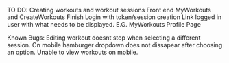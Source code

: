 TO DO:
Creating workouts and workout sessions
Front end MyWorkouts and CreateWorkouts
Finish Login with token/session creation
Link logged in user with what needs to be displayed. E.G. MyWorkouts
Profile Page



Known Bugs:
Editing workout doesnt stop when selecting a different session.
On mobile hamburger dropdown does not dissapear after choosing an option.
Unable to view workouts on mobile.